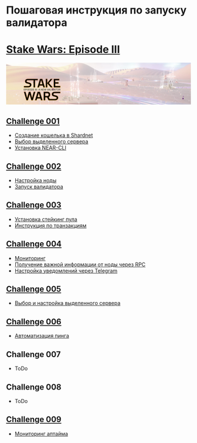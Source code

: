 # Пошаговая инструкция по запуску валидатора
# [Stake Wars: Episode III](https://github.com/near/stakewars-iii)
![](https://github.com/BTCSecure/stakewars-3/blob/main/images/1.png)
## [Challenge 001](https://github.com/BTCSecure/stakewars-3/blob/main/challenge-001.md)
* [Создание кошелька в Shardnet](https://github.com/BTCSecure/stakewars-3/blob/main/challenge-001.md#%D1%81%D0%BE%D0%B7%D0%B4%D0%B0%D0%BD%D0%B8%D0%B5-%D0%BA%D0%BE%D1%88%D0%B5%D0%BB%D1%8C%D0%BA%D0%B0)
* [Выбор выделенного сервера](https://github.com/BTCSecure/stakewars-3/blob/main/challenge-001.md#%D0%B2%D1%8B%D0%B1%D0%BE%D1%80-%D0%B2%D1%8B%D0%B4%D0%B5%D0%BB%D0%B5%D0%BD%D0%BD%D0%BE%D0%B3%D0%BE-%D1%81%D0%B5%D1%80%D0%B2%D0%B5%D1%80%D0%B0)
* [Установка NEAR-CLI](https://github.com/BTCSecure/stakewars-3/blob/main/challenge-001.md#%D1%83%D1%81%D1%82%D0%B0%D0%BD%D0%BE%D0%B2%D0%BA%D0%B0-near-cli)
## [Challenge 002](https://github.com/BTCSecure/stakewars-3/blob/main/challenge-002.md)
* [Настройка ноды](https://github.com/BTCSecure/stakewars-3/blob/main/challenge-002.md#%D0%BD%D0%B0%D1%81%D1%82%D1%80%D0%BE%D0%B9%D0%BA%D0%B0-%D0%BD%D0%BE%D0%B4%D1%8B)
* [Запуск валидатора](https://github.com/BTCSecure/stakewars-3/blob/main/challenge-002.md#%D0%BD%D0%B0%D1%81%D1%82%D1%80%D0%BE%D0%B9%D0%BA%D0%B0-%D0%BD%D0%BE%D0%B4%D1%8B)
## [Challenge 003](https://github.com/BTCSecure/stakewars-3/blob/main/challenge-003.md)
* [Установка стейкинг пула](https://github.com/BTCSecure/stakewars-3/blob/main/challenge-003.md#%D1%83%D1%81%D1%82%D0%B0%D0%BD%D0%BE%D0%B2%D0%BA%D0%B0-%D1%81%D1%82%D0%B5%D0%B9%D0%BA%D0%B8%D0%BD%D0%B3-%D0%BF%D1%83%D0%BB%D0%B0)
* [Инструкция по транзакциям](https://github.com/BTCSecure/stakewars-3/blob/main/challenge-003.md#%D1%83%D1%81%D1%82%D0%B0%D0%BD%D0%BE%D0%B2%D0%BA%D0%B0-%D1%81%D1%82%D0%B5%D0%B9%D0%BA%D0%B8%D0%BD%D0%B3-%D0%BF%D1%83%D0%BB%D0%B0)
## [Challenge 004](https://github.com/BTCSecure/stakewars-3/blob/main/challenge-004.md)
* [Мониторинг](https://github.com/BTCSecure/stakewars-3/blob/main/challenge-004.md#%D0%BC%D0%BE%D0%BD%D0%B8%D1%82%D0%BE%D1%80%D0%B8%D0%BD%D0%B3)
* [Получение важной информации от ноды через RPC](https://github.com/BTCSecure/stakewars-3/blob/main/challenge-004.md#rpc)
* [Настройка уведомлений через Telegram](https://github.com/BTCSecure/stakewars-3/blob/main/challenge-004.md#rpc)
## [Challenge 005](https://github.com/BTCSecure/stakewars-3/blob/main/challenge-005.md)
* [Выбор и настройка выделенного сервера](https://github.com/BTCSecure/stakewars-3/blob/main/challenge-005.md#%D0%BF%D0%BE%D0%BA%D1%83%D0%BF%D0%BA%D0%B0-vps)
## [Challenge 006](https://github.com/BTCSecure/stakewars-3/blob/main/challenge-006.md)
* [Автоматизация пинга](https://github.com/BTCSecure/stakewars-3/blob/main/challenge-005.md#%D0%BF%D0%BE%D0%BA%D1%83%D0%BF%D0%BA%D0%B0-vps)
## Challenge 007
* ToDo
## Challenge 008
* ToDo
## [Challenge 009](https://github.com/BTCSecure/stakewars-3/blob/main/challenge-009.md)
* [Мониторинг аптайма](https://github.com/BTCSecure/stakewars-3/blob/main/challenge-009.md#%D0%BC%D0%BE%D0%BD%D0%B8%D1%82%D0%BE%D1%80%D0%B8%D0%BD%D0%B3-%D0%B0%D0%BF%D1%82%D0%B0%D0%B9%D0%BC%D0%B0)
